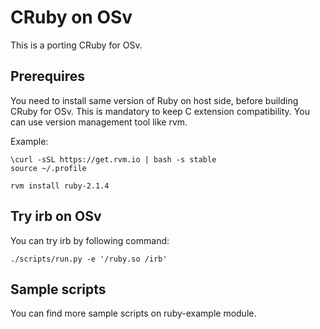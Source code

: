 # CRuby on OSv

This is a porting CRuby for OSv.

## Prerequires

You need to install same version of Ruby on host side, before building CRuby for OSv.
This is mandatory to keep C extension compatibility.
You can use version management tool like rvm.

Example:
```
\curl -sSL https://get.rvm.io | bash -s stable
source ~/.profile

rvm install ruby-2.1.4
```

## Try irb on OSv

You can try irb by following command:
```
./scripts/run.py -e '/ruby.so /irb'
```

## Sample scripts

You can find more sample scripts on ruby-example module.
